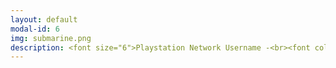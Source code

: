 ```yaml
---
layout: default
modal-id: 6
img: submarine.png
description: <font size="6">Playstation Network Username -<br><font color="#FFAEC9">NeenBean16</font><br><br><p><a href="https://psnprofiles.com/NeenBean16"><font color="#0000ff">Link to Player Stats<br>on PSNProfiles.com</font></a><br><br></font>Favorite Platinum Achievements -<br><br><img src="https://raw.githubusercontent.com/janine-bower/janine-bower.github.io/master/img/Gamer%20shizz.jpg"><br>"Fastest" Platinums -<br><br><img src="https://raw.githubusercontent.com/janine-bower/janine-bower.github.io/master/img/Fast%20plats.jpg"><br>Other Personal Faves<img src="https://github.com/janine-bower/janine-bower.github.io/blob/master/img/Other%20Achievements.jpg">
---
```


